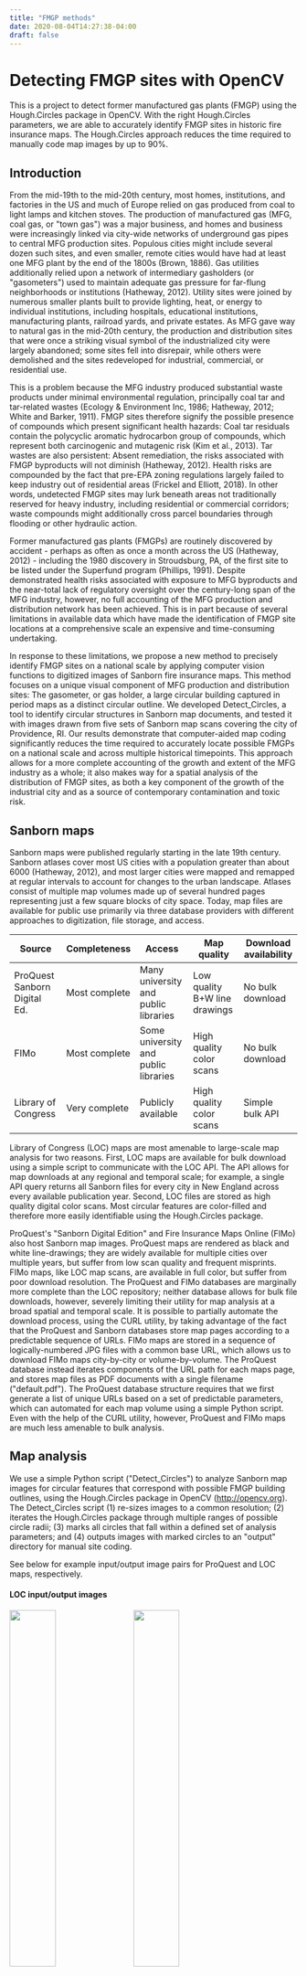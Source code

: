 ```yaml
---
title: "FMGP methods"
date: 2020-08-04T14:27:38-04:00
draft: false
---
```


# Detecting FMGP sites with OpenCV
This is a project to detect former manufactured gas plants (FMGP) using the Hough.Circles package in OpenCV. With the right Hough.Circles parameters, we are able to accurately identify FMGP sites in historic fire insurance maps. The Hough.Circles approach reduces the time required to manually code map images by up to 90%.

## Introduction

From the mid-19th to the mid-20th century, most homes, institutions, and factories in the US and much of Europe relied on gas produced from coal to light lamps and kitchen stoves. The production of manufactured gas (MFG, coal gas, or "town gas") was a major business, and homes and business were increasingly linked via city-wide networks of underground gas pipes to central MFG production sites. Populous cities might include several dozen such sites, and even smaller, remote cities would have had at least one MFG plant by the end of the 1800s (Brown, 1886). Gas utilities additionally relied upon a network of intermediary gasholders (or "gasometers") used to maintain adequate gas pressure for far-flung neighborhoods or institutions (Hatheway, 2012). Utility sites were joined by numerous smaller plants built to provide lighting, heat, or energy to individual institutions, including hospitals, educational institutions, manufacturing plants, railroad yards, and private estates. As MFG gave way to natural gas in the mid-20th century, the production and distribution sites that were once a striking visual symbol of the industrialized city were largely abandoned; some sites fell into disrepair, while others were demolished and the sites redeveloped for industrial, commercial, or residential use.  

This is a problem because the MFG industry produced substantial waste products under minimal environmental regulation, principally coal tar and tar-related wastes (Ecology & Environment Inc, 1986; Hatheway, 2012; White and Barker, 1911). FMGP sites therefore signify the possible presence of compounds which present significant health hazards: Coal tar residuals contain the polycyclic aromatic hydrocarbon group of compounds, which represent both carcinogenic and mutagenic risk (Kim et al., 2013). Tar wastes are also persistent: Absent remediation, the risks associated with FMGP byproducts will not diminish (Hatheway, 2012). Health risks are compounded by the fact that pre-EPA zoning regulations largely failed to keep industry out of residential areas (Frickel and Elliott, 2018). In other words, undetected FMGP sites may lurk beneath areas not traditionally reserved for heavy industry, including residential or commercial corridors; waste compounds might additionally cross parcel boundaries through flooding or other hydraulic action.

Former manufactured gas plants (FMGPs) are routinely discovered by accident - perhaps as often as once a month across the US (Hatheway, 2012) - including the 1980 discovery in Stroudsburg, PA, of the first site to be listed under the Superfund program (Phillips, 1991). Despite demonstrated health risks associated with exposure to MFG byproducts and the near-total lack of regulatory oversight over the century-long span of the MFG industry, however, no full accounting of the MFG production and distribution network has been achieved. This is in part because of several limitations in available data which have made the identification of FMGP site locations at a comprehensive scale an expensive and time-consuming undertaking.

In response to these limitations, we propose a new method to precisely identify FMGP sites on a national scale by applying computer vision functions to digitized images of Sanborn fire insurance maps. This method focuses on a unique visual component of MFG production and distribution sites: The gasometer, or gas holder, a large circular building captured in period maps as a distinct circular outline. We developed Detect\_Circles, a tool to identify circular structures in Sanborn map documents, and tested it with images drawn from five sets of Sanborn map scans covering the city of Providence, RI. Our results demonstrate that computer-aided map coding significantly reduces the time required to accurately locate possible FMGPs on a national scale and across multiple historical timepoints. This approach allows for a more complete accounting of the growth and extent of the MFG industry as a whole; it also makes way for a spatial analysis of the distribution of FMGP sites, as both a key component of the growth of the industrial city and as a source of contemporary contamination and toxic risk.

## Sanborn maps
Sanborn maps were published regularly starting in the late 19th century. Sanborn atlases cover most US cities with a population greater than about 6000 (Hatheway, 2012), and most larger cities were mapped and remapped at regular intervals to account for changes to the urban landscape. Atlases consist of multiple map volumes made up of several hundred pages representing just a few square blocks of city space. Today, map files are available for public use primarily via three database providers with different approaches to digitization, file storage, and access.


| Source | Completeness | Access | Map quality | Download availability |
|---      |----       |---    |---|---|
| ProQuest Sanborn Digital Ed. | Most complete  | Many university and public libraries | Low quality B+W line drawings | No bulk download |
| FIMo | Most complete | Some university and public libraries | High quality color scans | No bulk download |
| Library of Congress  | Very complete | Publicly available | High quality color scans | Simple bulk API |

Library of Congress (LOC) maps are most amenable to large-scale map analysis for two reasons. First, LOC maps are available for bulk download using a simple script to communicate with the LOC API. The API allows for map downloads at any regional and temporal scale; for example, a single API query returns all Sanborn files for every city in New England across every available publication year. Second, LOC files are stored as high quality digital color scans. Most circular features are color-filled and therefore more easily identifiable using the Hough.Circles package.

ProQuest's "Sanborn Digital Edition" and Fire Insurance Maps Online (FIMo) also host Sanborn map images. ProQuest maps are rendered as black and white line-drawings; they are widely available for multiple cities over multiple years, but suffer from low scan quality and frequent misprints. FIMo maps, like LOC map scans, are available in full color, but suffer from poor download resolution. The ProQuest and FIMo databases are marginally more complete than the LOC repository; neither database allows for bulk file downloads, however, severely limiting their utility for map analysis at a broad spatial and temporal scale. It is possible to partially automate the download process, using the CURL utility, by taking advantage of the fact that the ProQuest and Sanborn databases store map pages according to a predictable sequence of URLs. FIMo maps are stored in a sequence of logically-numbered JPG files with a common base URL, which allows us to download FIMo maps city-by-city or volume-by-volume. The ProQuest database instead iterates components of the URL path for each maps page, and stores map files as PDF documents with a single filename ("default.pdf"). The ProQuest database structure requires that we first generate a list of unique URLs based on a set of predictable parameters, which can automated for each map volume using a simple Python script. Even with the help of the CURL utility, however, ProQuest and FIMo maps are much less amenable to bulk analysis.

## Map analysis
We use a simple Python script ("Detect_Circles") to analyze Sanborn map images for circular features that correspond with possible FMGP building outlines, using the Hough.Circles package in OpenCV (http://opencv.org). The Detect_Circles script (1) re-sizes images to a common resolution; (2) iterates the Hough.Circles package through multiple ranges of possible circle radii; (3) marks all circles that fall within a defined set of analysis parameters; and (4) outputs images with marked circles to an "output" directory for manual site coding.

See below for example input/output image pairs for ProQuest and LOC maps, respectively.

#### LOC input/output images
<a href="/sanborn/LOC-Providence1889vol1_00005L.jpg"><img src="/sanborn/LOC-Providence1889vol1_00005L.jpg" style="float: left; width: 40%; margin-right: 3%; margin-bottom: 0.5em;">
<a href="/sanborn/LOC-Providence1889vol1_00005L_out.jpg"><img src="/sanborn/LOC-Providence1889vol1_00005L_out.jpg" style="float: left; width: 40%; margin-right: 3%; margin-bottom: 0.5em;">
<p style="clear: both;">
</a>

#### ProQuest input/output images

<a href="/sanborn/DIG-Providence1920vol1_00027.jpg"><img src="/sanborn/DIG-Providence1920vol1_00027.jpg" style="float: left; width: 40%; margin-right: 3%; margin-bottom: 0.5em;">
<a href="/sanborn/DIG-Providence1920vol1_00027_out.jpg"><img src="/sanborn/DIG-Providence1920vol1_00027_out.jpg" style="float: left; width: 40%; margin-right: 3%; margin-bottom: 0.5em;">
<p style="clear: both;">
</a>

## Outcome
Detect_Circles parameters were tuned to minimize false positives while ensuring that the algorithm did not fail to identify any "true" circles. An analysis of Providence, RI area maps covering the years 1889, 1899, 1920-21, and 1921-56 reveals that the Detect_Circles script accurately identifies all circular features and reduces the number of images for manual coding by 85-90%, making it possible to identify former manufacture gas production and distribution sites at a much greater geographic and temporal scale.

## Remaining challenges
Sanborn map images are remarkably consistent. Map pages were published with a predictable scale and the style of colors, lines, and building footprints is largely unchanged over the seventy years separating the first and last available publication dates. Maps do present several challenges for a detection algorithm that focuses on circular features, however.

First, all map pages include the image of a compass rose to orient readers directionally. Some map volumes printed the compass image with a central circular figure, of a comparable size to many FMGP site circles. Expanding the detection algorithm beyond Providence requires that we exclude compass circles from being detected as relevant features. This is complicated by the fact that there is no way to determine whether a compass circle is present in a given map volume without visual inspection.

Second, some map pages include prominent circular or ovular titles, many - but not all - of which are picked up by the Detect_Circles script as a possible positive result. Increasing the stringency of Hough.Circles parameters to the point that ovular titles are not recognized as relevant circular features has the unacceptable consequence of causing the Detect_Circle algorithm to skip over poorly-printed or misshaped FMGP circles.

A possible solution to both above challenges is to run all map images through a pre-analysis that screens for the presence of circles associated with compass or title figures. Such an algorithm might then direct maps that includes compass or title circles to an altered version of the Detect_Circles script.

See below for two types of titles erroneously identified as possible FMGP candidates. The first image includes a problematic compass rose, though in this case the compass was not picked up by the Hough.Circles package as a possible circle.

<a href="/sanborn/title1.jpg"><img src="/sanborn/title1.jpg" style="float: left; width: 40%; margin-right: 3%; margin-bottom: 0.5em;">
<a href="/sanborn/title2.jpg"><img src="/sanborn/title2.jpg" style="float: left; width: 40%; margin-right: 3%; margin-bottom: 0.5em;">

<p style="clear: both;">
</a>


## Sanborn maps: limitations
The Detect_Circles method is also beholden to the scope and accuracy of Sanborn documents, which introduces several limitations to the approach described thus far. First, the Sanborn company was focused on assessing urban fire risk, so their mapping operation at times failed to capture outlying regions (Hatheway, 2012). More significantly, Sanborn maps were published with lesser frequency than industry directories; given the sometimes-frequent turnover in the MFG industry, sites that opened and closed between publication years might not be captured using an approach that depends on Sanborn documents. Additionally, for cities that were settled and industrialized relatively early, the MFG industry in many cases predated the first Sanborn map publications. The Providence Gas Company, for instance, was incorporated in June of 1847, twenty years before the first Sanborn maps were published in New England. The Sanborn approach might therefore miss the earliest MFG sites in cities with an especially long industrial history. Approaches that rely on Brown's Directory listings, which were first published in 1886, are also limited in this fashion.

These limitations are partially mitigated by several factors. First, the MFG industry, decidedly and definitionally an urban phenomenon, was unlikely to stretch beyond the built-up areas where the Sanborn company operated. Second, Sanborn maps capture building footprints whether or not those buildings were in use at the time of publication. This means that MFG sites might be identified long after closure so long as the gasometer or gas holder structure was still standing. Indeed, the Aleppo Street site in Providence was included in both the 1889 and 1920 map sets despite the fact it was no longer in use; the circular gas holder still stands, today, one of the last remaining gas storage structures in Providence.

## References

Brown, E. C. (1886). *Brown's directory of American gas companies*.

Ecology & Environment Inc. (1986). *Coal/oil gasification site study,
Region X* (TDD R10-8405-03). US Environmental Protection Agency.

Frickel, S., & Elliott, J. R. (2018). *Sites unseen: Uncovering hidden
hazards in American cities*. Russel Sage Foundation.

Hatheway, A. W. (2012). *Remediation of former manufactured gas plants
and other coal-tar sites*. CRC Press.

Kim, K. H., Jahan, S. A., Kabir, E., & Brown, R. J. (2013). A review of
airborne polycyclic aromatic hydrocarbons (PAHs) and their human health
effects. *Environment International*, *60*, 71--80.
<https://doi.org/10.1016/j.envint.2013.07.019>

Phillips, W. H. (1991). Cleanup of manufactured gas plants: Utilities
may be liable. *Environmental Claims Journal*, *4*(2), 231--245.
<https://doi.org/10.1080/10406029109379158>

Radian Corporation. (1985). *Survey of town gas and by-product
production and locations in the US (1880-1950)* (EPA-600/7-85-004). US
Environmental Protection Agency.

White, A. H., & Barker, P. (1911). *Coals available for the manufacture
of illuminating gas* (Bulletin Nos. 6). Bureau of Mines, US Department
of Interior.
